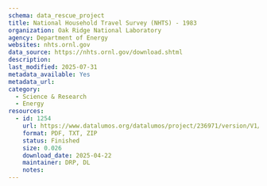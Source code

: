 ```yaml
---
schema: data_rescue_project 
title: National Household Travel Survey (NHTS) - 1983
organization: Oak Ridge National Laboratory
agency: Department of Energy
websites: nhts.ornl.gov
data_source: https://nhts.ornl.gov/download.shtml
description: 
last_modified: 2025-07-31
metadata_available: Yes
metadata_url: 
category:
  - Science & Research 
  - Energy 
resources:
  - id: 1254
    url: https://www.datalumos.org/datalumos/project/236971/version/V1/view
    format: PDF, TXT, ZIP
    status: Finished
    size: 0.026
    download_date: 2025-04-22
    maintainer: DRP, DL
    notes: 
---
```

